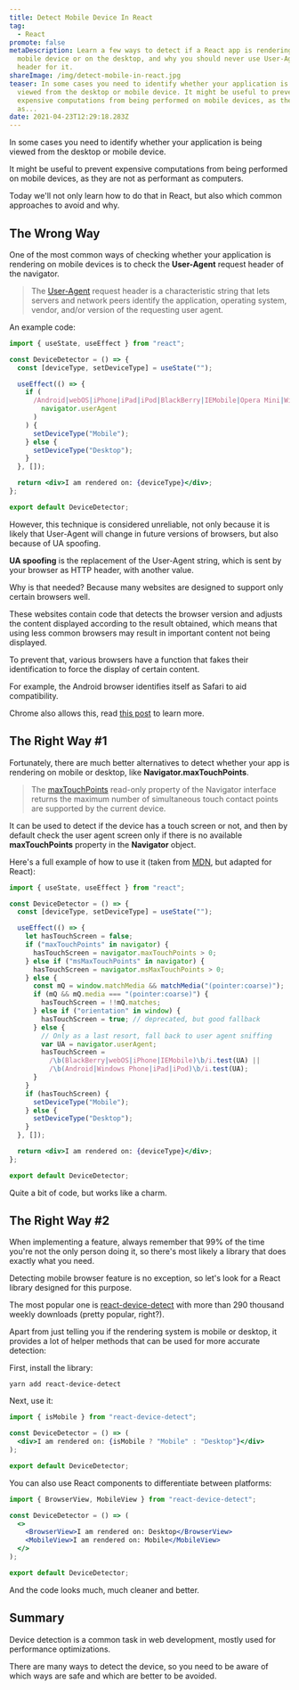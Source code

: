 ```yaml
---
title: Detect Mobile Device In React
tag:
  - React
promote: false
metaDescription: Learn a few ways to detect if a React app is rendering on a
  mobile device or on the desktop, and why you should never use User-Agent
  header for it.
shareImage: /img/detect-mobile-in-react.jpg
teaser: In some cases you need to identify whether your application is being
  viewed from the desktop or mobile device. It might be useful to prevent
  expensive computations from being performed on mobile devices, as they are not
  as...
date: 2021-04-23T12:29:18.283Z
---
```

In some cases you need to identify whether your application is being viewed from the desktop or mobile device.

It might be useful to prevent expensive computations from being performed on mobile devices, as they are not as performant as computers.

Today we'll not only learn how to do that in React, but also which common approaches to avoid and why.

## The Wrong Way

One of the most common ways of checking whether your application is rendering on mobile devices is to check the **User-Agent** request header of the navigator.

> The [User-Agent](https://developer.mozilla.org/en-US/docs/Web/HTTP/Headers/User-Agent) request header is a characteristic string that lets servers and network peers identify the application, operating system, vendor, and/or version of the requesting user agent.

An example code:

```jsx
import { useState, useEffect } from "react";

const DeviceDetector = () => {
  const [deviceType, setDeviceType] = useState("");

  useEffect(() => {
    if (
      /Android|webOS|iPhone|iPad|iPod|BlackBerry|IEMobile|Opera Mini|Windows Phone/i.test(
        navigator.userAgent
      )
    ) {
      setDeviceType("Mobile");
    } else {
      setDeviceType("Desktop");
    }
  }, []);

  return <div>I am rendered on: {deviceType}</div>;
};

export default DeviceDetector;
```

However, this technique is considered unreliable, not only because it is likely that User-Agent will change in future versions of browsers, but also because of UA spoofing.

**UA spoofing** is the replacement of the User-Agent string, which is sent by your browser as HTTP header, with another value.

Why is that needed? Because many websites are designed to support only certain browsers well.

These websites contain code that detects the browser version and adjusts the content displayed according to the result obtained, which means that using less common browsers may result in important content not being displayed.

To prevent that, various browsers have a function that fakes their identification to force the display of certain content.

For example, the Android browser identifies itself as Safari to aid compatibility.

Chrome also allows this, read [this post](https://developer.chrome.com/docs/devtools/device-mode/override-user-agent/) to learn more.

## The Right Way #1

Fortunately, there are much better alternatives to detect whether your app is rendering on mobile or desktop, like **Navigator.maxTouchPoints**.

> The [maxTouchPoints](https://developer.mozilla.org/en-US/docs/Web/API/Navigator/maxTouchPoints) read-only property of the Navigator interface returns the maximum number of simultaneous touch contact points are supported by the current device.

It can be used to detect if the device has a touch screen or not, and then by default check the user agent screen only if there is no available **maxTouchPoints** property in the **Navigator** object. 

Here's a full example of how to use it (taken from [MDN](https://developer.mozilla.org/en-US/docs/Web/HTTP/Browser_detection_using_the_user_agent), but adapted for React):

```jsx
import { useState, useEffect } from "react";

const DeviceDetector = () => {
  const [deviceType, setDeviceType] = useState("");

  useEffect(() => {
    let hasTouchScreen = false;
    if ("maxTouchPoints" in navigator) {
      hasTouchScreen = navigator.maxTouchPoints > 0;
    } else if ("msMaxTouchPoints" in navigator) {
      hasTouchScreen = navigator.msMaxTouchPoints > 0;
    } else {
      const mQ = window.matchMedia && matchMedia("(pointer:coarse)");
      if (mQ && mQ.media === "(pointer:coarse)") {
        hasTouchScreen = !!mQ.matches;
      } else if ("orientation" in window) {
        hasTouchScreen = true; // deprecated, but good fallback
      } else {
        // Only as a last resort, fall back to user agent sniffing
        var UA = navigator.userAgent;
        hasTouchScreen =
          /\b(BlackBerry|webOS|iPhone|IEMobile)\b/i.test(UA) ||
          /\b(Android|Windows Phone|iPad|iPod)\b/i.test(UA);
      }
    }
    if (hasTouchScreen) {
      setDeviceType("Mobile");
    } else {
      setDeviceType("Desktop");
    }
  }, []);

  return <div>I am rendered on: {deviceType}</div>;
};

export default DeviceDetector;
```

Quite a bit of code, but works like a charm.

## The Right Way #2

When implementing a feature, always remember that 99% of the time you're not the only person doing it, so there's most likely a library that does exactly what you need.

Detecting mobile browser feature is no exception, so let's look for a React library designed for this purpose.

The most popular one is [react-device-detect](https://www.npmjs.com/package/react-device-detect) with more than 290 thousand weekly downloads (pretty popular, right?).

Apart from just telling you if the rendering system is mobile or desktop, it provides a lot of helper methods that can be used for more accurate detection:

First, install the library:

`yarn add react-device-detect`

Next, use it:

```jsx
import { isMobile } from "react-device-detect";

const DeviceDetector = () => (
  <div>I am rendered on: {isMobile ? "Mobile" : "Desktop"}</div>
);

export default DeviceDetector;
```

 You can also use React components to differentiate between platforms:

```jsx
import { BrowserView, MobileView } from "react-device-detect";

const DeviceDetector = () => (
  <>
    <BrowserView>I am rendered on: Desktop</BrowserView>
    <MobileView>I am rendered on: Mobile</MobileView>
  </>
);

export default DeviceDetector;

```

And the code looks much, much cleaner and better.

## Summary

Device detection is a common task in web development, mostly used for performance optimizations.

There are many ways to detect the device, so you need to be aware of which ways are safe and which are better to be avoided.